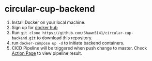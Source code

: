 # circular-cup-backend

1. Install Docker on your local machine.
2. Sign up for [docker hub](https://hub.docker.com/)
3. Run `git clone https://github.com/Shawn5141/circular-cup-backend.git` to download this repository.
4. run `docker-compose up -d` to initiate backend containers.
5. CICD Pipeline will be triggered when push change to master. Check [Action Page](https://github.com/Shawn5141/circular-cup-backend/actions) to view pipeline result. 
